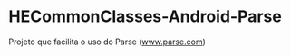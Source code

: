HECommonClasses-Android-Parse
=============================

Projeto que facilita o uso do Parse (www.parse.com) 
